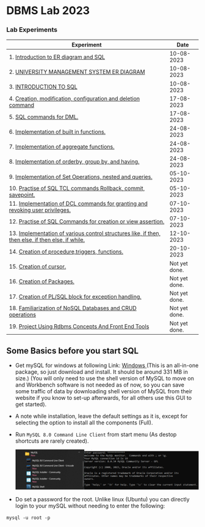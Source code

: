 # DBMS Lab 2023

### Lab Experiments

| Experiment                                                                                                                                                                                                                                | Date          |
| ----------------------------------------------------------------------------------------------------------------------------------------------------------------------------------------------------------------------------------------- | ------------- |
| 1. [ Introduction to ER diagram and SQL](/01.%20Introduction%20to%20ER%20diagram%20and%20SQL/)                                                                                                                                            | 10-08-2023    |
| 2. [ UNIVERSITY MANAGEMENT SYSTEM ER DIAGRAM](/02.%20UNIVERSITY%20MANAGEMENT%20SYSTEM%20ER%20DIAGRAM/)                                                                                                                                    | 10-08-2023    |
| 3. [ INTRODUCTION TO SQL](/03.%20INTRODUCTION%20TO%20SQL/)                                                                                                                                                                                | 10-08-2023    |
| 4. [ Creation, modification, configuration and deletion command ](/04.%20Creation,%20modification,%20configuration%20and%20deletion%20command/)                                                                                           | 17-08-2023    |
| 5. [ SQL commands for DML. ](/05.%20Practise%20SQL%20commands%20for%20DML/)                                                                                                                                                               | 17-08-2023    |
| 6. [ Implementation of built in functions. ](/06.%20Implementation%20of%20built%20in%20functions/)                                                                                                                                        | 24-08-2023    |
| 7. [ Implementation of aggregate functions. ](/07.%20Implementation%20of%20aggregate%20functions/)                                                                                                                                        | 24-08-2023    |
| 8. [ Implementation of orderby, group by, and having. ](/08.%20Implementation%20of%20orderby,%20group%20by,%20and%20having/)                                                                                                              | 24-08-2023    |
| 9. [ Implementation of Set Operations, nested and queries. ](/09.%20Implementation%20of%20Set%20Operations,%20nested%20and%20queries/)                                                                                                    | 05-10-2023    |
| 10. [ Practise of SQL TCL commands Rollback, commit, savepoint. ](/10.%20Practise%20of%20SQL%20TCL%20commands%20Rollback,%20commit,%20savepoint/)                                                                                         | 05-10-2023    |
| 11. [ Implementation of DCL commands for granting and revoking user privileges. ](/11.%20Implementation%20of%20DCL%20commands%20for%20granting%20and%20revoking%20user%20privileges/)                                                     | 07-10-2023    |
| 12. [ Practise of SQL Commands for creation or view assertion. ](/12.%20Practise%20of%20SQL%20Commands%20for%20creation%20or%20view%20assertion/)                                                                                         | 07-10-2023    |
| 13. [ Implementation of various control structures like, if then, then else, if then else, if while. ](/13.%20Implementation%20of%20various%20control%20structures%20like,%20if%20then,%20then%20else,%20if%20then%20else,%20if%20while/) | 12-10-2023    |
| 14. [ Creation of procedure,triggers, functions. ](/14.%20Creation%20of%20procedure,triggers,%20functions/)                                                                                                                               | 20-10-2023    |
| 15. [ Creation of cursor. ](/15.%20Creation%20of%20cursor/)                                                                                                                                                                               | Not yet done. |
| 16. [ Creation of Packages. ](/16.%20Creation%20of%20Packages/)                                                                                                                                                                           | Not yet done. |
| 17. [ Creation of PL/SQL block for exception handling. ](/17.%20Creation%20of%20PLSQL%20block%20for%20exception%20handling/)                                                                                                              | Not yet done. |
| 18. [ Familiarization of NoSQL Databases and CRUD operations ](/18.%20Familiarization%20of%20NoSQL%20Databases%20and%20CRUD%20operations/)                                                                                                | Not yet done. |
| 19. [ Project Using Rdbms Concepts And Front End Tools ](/19.%20Project%20Using%20Rdbms%20Concepts%20And%20Front%20End%20Tools/)                                                                                                          | Not yet done. |

## Some Basics before you start SQL

- Get mySQL for windows at following Link: [ Windows ](https://dev.mysql.com/downloads/windows/installer/) (This is an all-in-one package, so just download and install. It should be around 331 MB in size.) (You will only need to use the shell version of MySQL to move on and Workbench software is not needed as of now, so you can save some traffic of data by downloading shell version of MySQL from their website if you know to set-up afterwards, for all others use this GUI to get started).

- A note while installation, leave the default settings as it is, except for selecting the option to install all the components (Full).
- Run `MySQL 8.0 Command Line Client` from start menu (As destop shortcuts are rarely created).

  ![Alt text](/img/image-14.png)

- Do set a password for the root. Unlike linux (Ubuntu) you can directly login to your mySQL without needing to enter the following:

```
mysql -u root -p
```
